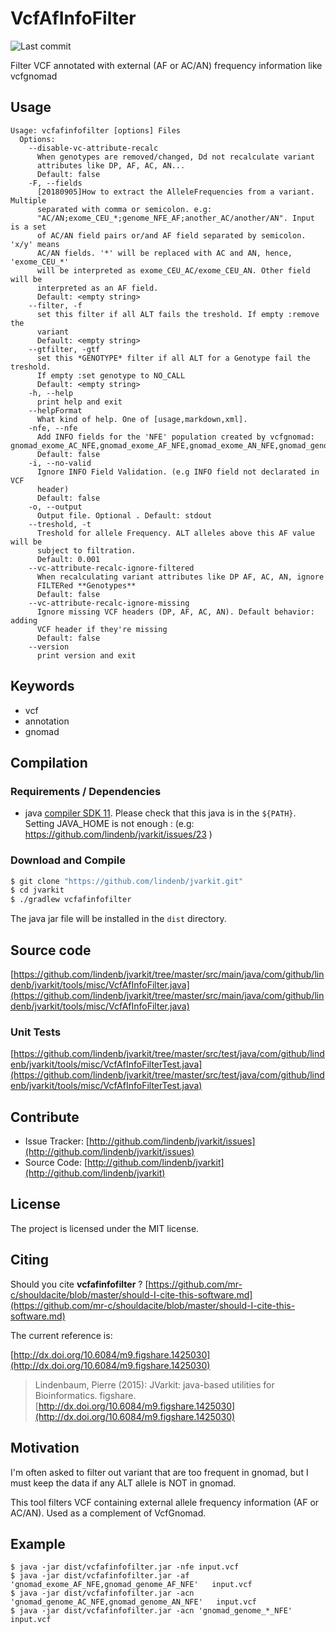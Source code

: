# VcfAfInfoFilter

![Last commit](https://img.shields.io/github/last-commit/lindenb/jvarkit.png)

Filter VCF annotated with external (AF or AC/AN) frequency information like vcfgnomad


## Usage

```
Usage: vcfafinfofilter [options] Files
  Options:
    --disable-vc-attribute-recalc
      When genotypes are removed/changed, Dd not recalculate variant 
      attributes like DP, AF, AC, AN...
      Default: false
    -F, --fields
      [20180905]How to extract the AlleleFrequencies from a variant. Multiple 
      separated with comma or semicolon. e.g: 
      "AC/AN;exome_CEU_*;genome_NFE_AF;another_AC/another/AN". Input is a set 
      of AC/AN field pairs or/and AF field separated by semicolon. 'x/y' means 
      AC/AN fields. '*' will be replaced with AC and AN, hence, 'exome_CEU_*' 
      will be interpreted as exome_CEU_AC/exome_CEU_AN. Other field will be 
      interpreted as an AF field.
      Default: <empty string>
    --filter, -f
      set this filter if all ALT fails the treshold. If empty :remove the 
      variant 
      Default: <empty string>
    --gtfilter, -gtf
      set this *GENOTYPE* filter if all ALT for a Genotype fail the treshold. 
      If empty :set genotype to NO_CALL
      Default: <empty string>
    -h, --help
      print help and exit
    --helpFormat
      What kind of help. One of [usage,markdown,xml].
    -nfe, --nfe
      Add INFO fields for the 'NFE' population created by vcfgnomad: gnomad_exome_AC_NFE,gnomad_exome_AF_NFE,gnomad_exome_AN_NFE,gnomad_genome_AC_NFE,gnomad_genome_AF_NFE,gnomad_genome_AN_NF
      Default: false
    -i, --no-valid
      Ignore INFO Field Validation. (e.g INFO field not declarated in VCF 
      header) 
      Default: false
    -o, --output
      Output file. Optional . Default: stdout
    --treshold, -t
      Treshold for allele Frequency. ALT alleles above this AF value will be 
      subject to filtration.
      Default: 0.001
    --vc-attribute-recalc-ignore-filtered
      When recalculating variant attributes like DP AF, AC, AN, ignore 
      FILTERed **Genotypes**
      Default: false
    --vc-attribute-recalc-ignore-missing
      Ignore missing VCF headers (DP, AF, AC, AN). Default behavior: adding 
      VCF header if they're missing
      Default: false
    --version
      print version and exit

```


## Keywords

 * vcf
 * annotation
 * gnomad


## Compilation

### Requirements / Dependencies

* java [compiler SDK 11](https://jdk.java.net/11/). Please check that this java is in the `${PATH}`. Setting JAVA_HOME is not enough : (e.g: https://github.com/lindenb/jvarkit/issues/23 )


### Download and Compile

```bash
$ git clone "https://github.com/lindenb/jvarkit.git"
$ cd jvarkit
$ ./gradlew vcfafinfofilter
```

The java jar file will be installed in the `dist` directory.

## Source code 

[https://github.com/lindenb/jvarkit/tree/master/src/main/java/com/github/lindenb/jvarkit/tools/misc/VcfAfInfoFilter.java](https://github.com/lindenb/jvarkit/tree/master/src/main/java/com/github/lindenb/jvarkit/tools/misc/VcfAfInfoFilter.java)

### Unit Tests

[https://github.com/lindenb/jvarkit/tree/master/src/test/java/com/github/lindenb/jvarkit/tools/misc/VcfAfInfoFilterTest.java](https://github.com/lindenb/jvarkit/tree/master/src/test/java/com/github/lindenb/jvarkit/tools/misc/VcfAfInfoFilterTest.java)


## Contribute

- Issue Tracker: [http://github.com/lindenb/jvarkit/issues](http://github.com/lindenb/jvarkit/issues)
- Source Code: [http://github.com/lindenb/jvarkit](http://github.com/lindenb/jvarkit)

## License

The project is licensed under the MIT license.

## Citing

Should you cite **vcfafinfofilter** ? [https://github.com/mr-c/shouldacite/blob/master/should-I-cite-this-software.md](https://github.com/mr-c/shouldacite/blob/master/should-I-cite-this-software.md)

The current reference is:

[http://dx.doi.org/10.6084/m9.figshare.1425030](http://dx.doi.org/10.6084/m9.figshare.1425030)

> Lindenbaum, Pierre (2015): JVarkit: java-based utilities for Bioinformatics. figshare.
> [http://dx.doi.org/10.6084/m9.figshare.1425030](http://dx.doi.org/10.6084/m9.figshare.1425030)


## Motivation

I'm often asked to filter out variant that are too frequent in gnomad, but I must keep the data if any ALT allele is NOT in gnomad.

This tool filters VCF containing external allele frequency information (AF or AC/AN). Used as a  complement of VcfGnomad.

## Example

```
$ java -jar dist/vcfafinfofilter.jar -nfe input.vcf
$ java -jar dist/vcfafinfofilter.jar -af 'gnomad_exome_AF_NFE,gnomad_genome_AF_NFE'   input.vcf
$ java -jar dist/vcfafinfofilter.jar -acn 'gnomad_genome_AC_NFE,gnomad_genome_AN_NFE'   input.vcf
$ java -jar dist/vcfafinfofilter.jar -acn 'gnomad_genome_*_NFE'   input.vcf

```



